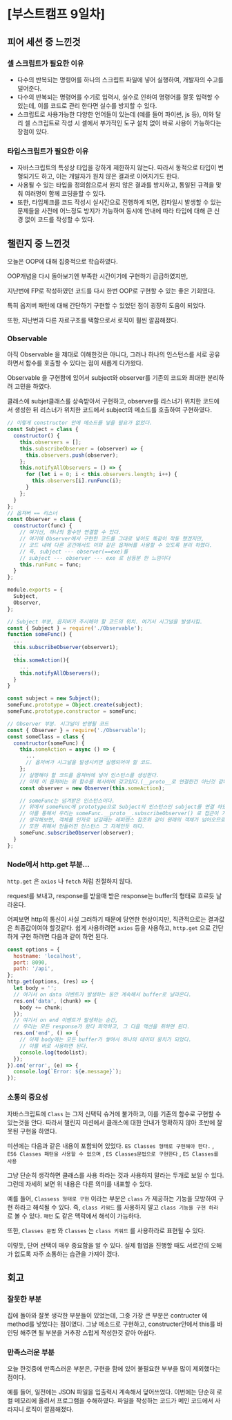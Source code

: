 # [부스트캠프 9일차]

## 피어 세션 중 느낀것

### 셀 스크립트가 필요한 이유

- 다수의 반복되는 명령어를 하나의 스크립트 파일에 넣어 실행하여, 개발자의 수고를 덜어준다.
- 다수의 반복되는 명령어를 수기로 입력시, 실수로 인하여 명령어를 잘못 입력할 수 있는데, 이를 코드로 관리 한다면 실수를 방지할 수 있다.
- 스크립트로 사용가능한 다양한 언어들이 있는데 (예를 들어 파이썬, js 등), 이와 달리 셀 스크립트로 작성 시 셀에서 부가적인 도구 설치 없이 바로 사용이 가능하다는 장점이 있다.

### 타입스크립트가 필요한 이유

- 자바스크립트의 특성상 타입을 강하게 제한하지 않는다. 따라서 동적으로 타입이 변형되기도 하고, 이는 개발자가 원치 않은 결과로 이어지기도 한다.
- 사용될 수 있는 타입을 정의함으로서 원치 않은 결과를 방지하고, 통일된 규격을 맞춰 여러명이 함께 코딩을할 수 있다.
- 또한, 타입체크를 코드 작성시 실시간으로 진행하게 되면, 컴파일시 발생할 수 있는 문제들을 사전에 어느정도 방지가 가능하며 동시에 안내에 따라 타입에 대해 큰 신경 없이 코드를 작성할 수 있다.

## 챌린지 중 느낀것

오늘은 OOP에 대해 집중적으로 학습하였다.

OOP개념을 다시 돌아보기엔 부족한 시간이기에 구현하기 급급하였지만, 

지난번에 FP로 작성하였던 코드를 다시 한번 OOP로 구현할 수 있는 좋은 기회였다. 

특히 옵저버 패턴에 대해 간단하기 구현할 수 있었던 점이 굉장히 도움이 되었다. 

또한, 지난번과 다른 자료구조를 택함으로서 로직이 훨씬 깔끔해졌다. 

### Observable

아직 Observable 을 제대로 이해한것은 아니다, 그러나 하나의 인스턴스를 서로 공유하면서 함수를 호출할 수 있다는 점이 새롭게 다가왔다. 

Observable 을 구현함에 있어서 subject와 observer를 기존의 코드와 최대한 분리하려 고민을 하였다.

클래스에 subjet클래스를 상속받아서 구현하고, observer를 리스너가 위치한 코드에서 생성한 뒤 리스너가 위치한 코드에서 subject의 메소드를 호출하여 구현하였다. 

```js
// 이렇게 constructor 안에 메소드를 넣을 필요가 없었다. 
const Subject = class {
  constructor() {
    this.observers = [];
    this.subscribeObserver = (observer) => {
      this.observers.push(observer);
    };
    this.notifyAllObservers = () => {
      for (let i = 0; i < this.observers.length; i++) {
        this.observers[i].runFunc(i);
      }
    };
  }
};
// 옵져버 == 리스너
const Observer = class {
  constructor(func) {
    // 여기선, 하나의 함수만 연결할 수 있다.
    // 여기에 Observer에서 구현한 코드를 그대로 넣어도 똑같이 작동 했겠지만, 
    // 코드 내에 다른 공간에서도 이와 같은 옵져버를 사용할 수 있도록 분리 하였다. 
    // 즉, subject --- observer(==exe)를
    // subject --- observer --- exe 로 삼등분 한 느낌이다
    this.runFunc = func;
  }
};

module.exports = {
  Subject,
  Observer,
};
```

```js
// Subject 부분, 옵저버가 주시해야 할 코드의 위치. 여기서 시그널을 발생시킴.
const { Subject } = require('./Observable');
function someFunc() {
  ...
  this.subscribeObserver(observer1);
  ...
  this.someAction(){
    ...
    this.notifyAllObservers();
  }
}

const subject = new Subject();
someFunc.prototype = Object.create(subject);
someFunc.prototype.constructor = someFunc;
```

```js
// Observer 부분. 시그널이 반영될 코드
const { Observer } = require('./Observable');
const someClass = class {
  constructor(someFunc) {
    this.someAction = async () => {
      ...
      // 옵저버가 시그널을 발생시키면 실행되어야 할 코드.
    };
    // 실행해야 할 코드를 옵져버에 넣어 인스턴스를 생성한다.
    // 이제 이 옵져버는 위 함수를 복사하여 갖고있다.(__proto__로 연결한건 아닌것 같다.)
    const observer = new Observer(this.someAction);

    // someFunc는 넘겨받은 인스턴스이다.
    // 위에서 someFunc에 prototype으로 Subject의 인스턴스인 subject를 연결 하였다. 
    // 이를 통해서 우리는 someFunc.__proto__.subscribeObserver() 로 접근이 가능한것 같다. 
    // 생각해보면, 객체를 인자로 넘길때는 레퍼렌스 참조와 같이 원래의 객체가 넘어오므로, 이 인스턴스
    // 또한 위해서 만들어진 인스턴스 그 자체인듯 하다. 
    someFunc.subscribeObserver(observer);
  }
};
```

### Node에서 http.get 부분...

`http.get` 은 `axios` 나 `fetch` 처럼 친절하지 않다. 

request를 보내고, response를 받을때 받은 response는 buffer의 형태로 흐르듯 날라온다. 

어찌보면 http의 통신이 사실 그러하기 때문에 당연한 현상이지만, 직관적으로는 결과값은 최종값이여야 할것같다. 쉽게 사용하려면 `axios` 등을 사용하고, `http.get` 으로 간단하게 구현 하려면 다음과 같이 하면 된다.

```js
const options = {
  hostname: 'localhost',
  port: 8090,
  path: '/api',
};
http.get(options, (res) => {
  let body = '';
  // 여기서 on data 이벤트가 발생하는 동안 계속해서 buffer로 날라온다.  
  res.on('data', (chunk) => {
    body += chunk;
  });
  // 여기서 on end 이벤트가 발생하는 순간, 
  // 우리는 모든 response가 왔다 파악하고, 그 다음 액션을 취하면 된다. 
  res.on('end', () => {
    // 이제 body에는 모든 buffer가 쌓여서 하나의 데이터 뭉치가 되었다.
    // 이를 바로 사용하면 된다. 
    console.log(todolist);
  });
}).on('error', (e) => {
  console.log(`Error: ${e.message}`);
});
```

### 소통의 중요성

자바스크립트에 `Class` 는 그저 신택틱 슈거에 불가하고, 이를 기존의 함수로 구현할 수 있는것을 안다. 따라서 챌린지 미션에서 클래스에 대한 안내가 명확하지 않아 초반에 잘못된 구현을 하였다. 

미션에는 다음과 같은 내용이 포함되어 있었다.  `ES Classes 형태로 구현해야 한다.`  , `ES6 Classes 패턴을 사용할 수 없으며`  , `ES Classes문법으로 구현한다` , `ES Classes를 사용` 

그냥 단순히 생각하면 클래스를 사용 하라는 것과 사용하지 말라는 두개로 보일 수 있다. 그런데 자세히 보면 위 내용은 다른 의미를 내포할 수 있다.  

예를 들어, `Classess 형태로 구현` 이라는 부분은 `class` 가 제공하는 기능을 모방하여 구현 하라고 해석될 수 있다. 즉, `class 키워드` 를 사용하지 말고 `class 기능을 구현 하라` 로 볼 수 있다. `패턴` 도 같은 맥락에서 해석이 가능하다.  

또한, `Classes 문법` 와 `Classes` 는 `class 키워드` 를 사용하라로 표현될 수 있다. 

이렇듯, 단어 선택이 매우 중요함을 알 수 있다. 실제 협업을 진행할 때도 서로간의 오해가 없도록 자주 소통하는 습관을 가져야 겠다. 

## 회고

### 잘못한 부분

집에 돌아와 잘못 생각한 부분들이 있었는데, 그중 가장 큰 부분은 contructer 에 method를 넣었다는 점이였다. 그냥 메소드로 구현하고, constructer안에서 this를 바인딩 해주면 될 부분을 거추장 스럽게 작성한것 같아 아쉽다. 

### 만족스러운 부분

오늘 한것중에 만족스러운 부분은, 구현을 함에 있어 불필요한 부부을 많이 제외했다는 점이다. 

예를 들어, 일전에는 JSON 파일을 입출력시 계속해서 덮어쓰었다. 이번에는 단순히 로컬 메모리에 올려서 프로그램을 수해하였다. 파일을 작성하는 코드가 메인 코드에서 사라지니 로직이 깔끔해졌다.
